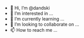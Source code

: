 - 👋 Hi, I’m @dandski
- 👀 I’m interested in ...
- 🌱 I’m currently learning ...
- 💞️ I’m looking to collaborate on ...
- 📫 How to reach me ...

<!---
dandski/dandski is a ✨ special ✨ repository because its `README.md` (this file) appears on your GitHub profile.
You can click the Preview link to take a look at your changes.
--->
